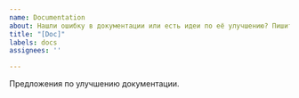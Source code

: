 ```yaml
---
name: Documentation
about: Нашли ошибку в документации или есть идеи по её улучшению? Пишите! Нам очень важен фидбэк.
title: "[Doc]"
labels: docs
assignees: ''

---
```


Предложения по улучшению документации.
